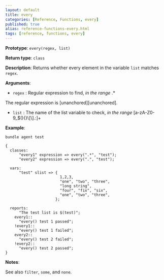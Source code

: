 ```yaml
---
layout: default
title: every
categories: [Reference, Functions, every]
published: true
alias: reference-functions-every.html
tags: [reference, functions, every]
---
```


**Prototype**: `every(regex, list)`

**Return type**: `class`

**Description**: Returns whether every element in the variable `list` matches
`regex`.

**Arguments**:

* `regex` : Regular expression to find, *in the range* .\*

The regular expression is [unanchored][unanchored].

* `list` : The name of the list variable to check, *in the range*
[a-zA-Z0-9\_\$(){}\\[\\].:]+

**Example**:

```cf3
bundle agent test

{
  classes:
      "every1" expression => every(".*", "test");
      "every2" expression => every(".", "test");

  vars:
      "test" slist => {
                        1,2,3,
                        "one", "two", "three",
                        "long string",
                        "four", "fix", "six",
                        "one", "two", "three",
                      };

  reports:
      "The test list is $(test)";
    every1::
      "every() test 1 passed";
    !every1::
      "every() test 1 failed";
    every2::
      "every() test 2 failed";
    !every2::
      "every() test 2 passed";
}
```

**Notes**:  
   
See also `filter`, `some`, and `none`.

